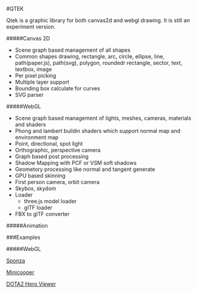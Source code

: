 #QTEK

Qtek is a graphic library for both canvas2d and webgl drawing. It is still an experiment version.

#####Canvas 2D
+ Scene graph based management of all shapes
+ Common shapes drawing, rectangle, arc, circle, ellipse, line, path(paper.js), path(svg), polygon, roundedr rectangle, sector, text, textbox, image
+ Per pixel picking
+ Multiple layer support
+ Bounding box calculate for curves
+ SVG parser

#####WebGL 

+ Scene graph based management of lights, meshes, cameras, materials and shaders
+ Phong and lambert buildin shaders which support normal map and environment map
+ Point, directional, spot light
+ Orthographic, perspective camera
+ Graph based post processing
+ Shadow Mapping with PCF or VSM soft shadows
+ Geometory processing like normal and tangent generate
+ GPU based skinning
+ First person camera, orbit camera
+ Skybox, skydom
+ Loader
	+ three.js model loader
	+ glTF loader
+ FBX to glTF converter

#####Animation


###Examples


#####WebGL

[Sponza](http://pissang.github.io/qtek/sponza/)

[Minicooper](http://pissang.github.io/qtek/minicooper/)

[DOTA2 Hero Viewer](http://pissang.github.io/qtek/dota2hero/)
